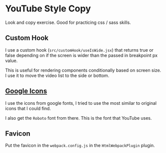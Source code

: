 # YouTube Style Copy

Look and copy exercise. Good for practicing css / sass skills.

## Custom Hook

I use a custom hook (`src/customHook/useIsWide.jsx`) that returns true or false depending on if the screen is wider than the passed in breakpoint px value.

This is useful for rendering components conditionally based on screen size. I use it to move the video list to the side or bottom.

## [Google Icons](https://fonts.google.com/icons?icon.query=arrow&icon.style=Rounded)

I use the icons from google fonts, I tried to use the most similar to original icons that I could find.

I also get the `Roboto` font from there. This is the font that YouTube uses.

## Favicon

Put the favicon in the `webpack.config.js` in the `HtmlWebpackPlugin` plugin.
